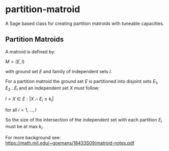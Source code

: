 # partition-matroid
A Sage based class for creating partition matroids with tuneable capacities.

## Partition Matroids

A matroid is defined by:

$M = (E,I)$

with ground set $E$ and family of independent sets $I$. 

For a partition matroid the ground set $E$ is partitioned into disjoint sets $E_1,E_2...E_l$ and an independent set $X$ must follow:

$I = { X \in E: |X \cap E_i \le k_i|}$ 

for all $i = 1,...,l$


So the size of the intersection of the independent set with each partition $E_i$ must be at max $k_i$.

For more background see:
https://math.mit.edu/~goemans/18433S09/matroid-notes.pdf
